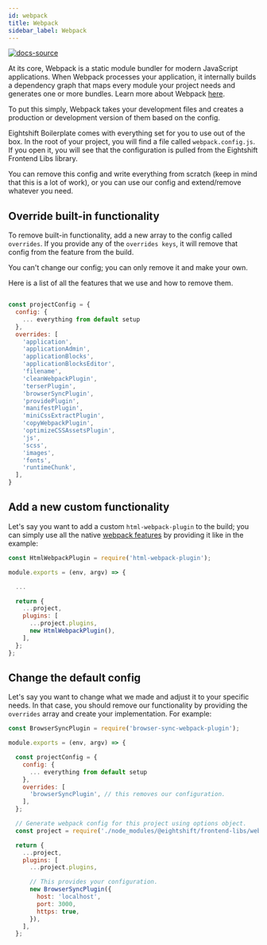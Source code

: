 ```yaml
---
id: webpack
title: Webpack
sidebar_label: Webpack
---
```


[![docs-source](https://img.shields.io/badge/source-eigthshift--frontend--libs-yellow?style=for-the-badge&logo=javascript&labelColor=2a2a2a)](https://github.com/infinum/eightshift-frontend-libs)

At its core, Webpack is a static module bundler for modern JavaScript applications. When Webpack processes your application, it internally builds a dependency graph that maps every module your project needs and generates one or more bundles. Learn more about Webpack [here](https://webpack.js.org/concepts/).

To put this simply, Webpack takes your development files and creates a production or development version of them based on the config.

Eightshift Boilerplate comes with everything set for you to use out of the box. In the root of your project, you will find a file called `webpack.config.js`. If you open it, you will see that the configuration is pulled from the Eightshift Frontend Libs library.

You can remove this config and write everything from scratch (keep in mind that this is a lot of work), or you can use our config and extend/remove whatever you need.

## Override built-in functionality

To remove built-in functionality, add a new array to the config called `overrides`.
If you provide any of the `overrides keys`, it will remove that config from the feature from the build.

You can't change our config; you can only remove it and make your own.

Here is a list of all the features that we use and how to remove them.

```js

const projectConfig = {
  config: {
    ... everything from default setup
  },
  overrides: [
    'application',
    'applicationAdmin',
    'applicationBlocks',
    'applicationBlocksEditor',
    'filename',
    'cleanWebpackPlugin',
    'terserPlugin',
    'browserSyncPlugin',
    'providePlugin',
    'manifestPlugin',
    'miniCssExtractPlugin',
    'copyWebpackPlugin',
    'optimizeCSSAssetsPlugin',
    'js',
    'scss',
    'images',
    'fonts',
    'runtimeChunk',
  ],
}
```

## Add a new custom functionality

Let's say you want to add a custom `html-webpack-plugin` to the build; you can simply use all the native [webpack features](https://webpack.js.org/guides/) by providing it like in the example:

```js
const HtmlWebpackPlugin = require('html-webpack-plugin');

module.exports = (env, argv) => {

  ...

  return {
    ...project,
    plugins: [
      ...project.plugins,
      new HtmlWebpackPlugin(),
    ],
  };
};
```

## Change the default config

Let's say you want to change what we made and adjust it to your specific needs. In that case, you should remove our functionality by providing the `overrides` array and create your implementation. For example:

```js
const BrowserSyncPlugin = require('browser-sync-webpack-plugin');

module.exports = (env, argv) => {

  const projectConfig = {
    config: {
      ... everything from default setup
    },
    overrides: [
      'browserSyncPlugin', // this removes our configuration.
    ],
  };

  // Generate webpack config for this project using options object.
  const project = require('./node_modules/@eightshift/frontend-libs/webpack')(argv.mode, projectConfig);

  return {
    ...project,
    plugins: [
      ...project.plugins,

      // This provides your configuration.
      new BrowserSyncPlugin({
        host: 'localhost',
        port: 3000,
        https: true,
      }),
    ],
  };
```

